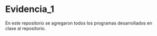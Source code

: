 # Evidencia_1
En este repositorio se agregaron todos los programas desarrollados en clase al repositorio.
